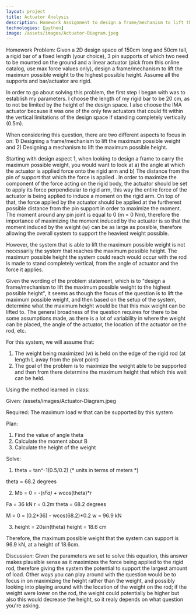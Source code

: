 ```yaml
---
layout: project
title: Actuator Analysis
description: Homework Assignment to design a frame/mechanism to lift the maximum possible weight to the highest possible height
technologies: [python]
image: /assets/images/Actuator-Diagram.jpeg
---
```

Homework Problem: Given a 2D design space of 150cm long and 50cm tall, a rigid bar of a fixed length (your
choice), 3 pin supports of which two need to be mounted on the ground and a linear
actuator (pick from this online catalog, use max force values only), design a
frame/mechanism to lift the maximum possible weight to the highest possible height.
Assume all the supports and bar/actuator are rigid.

In order to go about solving this problem, the first step I began with was to establish my parameters. I choose the length of my rigid bar to be 20 cm, as to not be limited by the height of the design space. I also choose the IMA actuator because it was one of the only few actuators that could fit within the vertical limitations of the design space if standing completely vertically (0.5m). 

When considering this question, there are two different aspects to focus in on: 1) Designing a frame/mechanism to lift the maximum possible weight and 2) Designing a mechanism to lift the maximum possible height.

Starting with design aspect 1, when looking to design a frame to carry the maximum possible weight, you would want to look at a) the angle at which the actuator is applied force onto the rigid arm and b) The distance from the pin of support that which the force is applied . In order to maximize the component of the force acting on the rigid body, the actuator should be set to apply its force perpendicular to rigid arm, this way the entire force of the actuator is being applied to induce a moment on the rigid arm. On top of that, the force applied by the actuator should be applied at the furtherest possible distance from the pin support in order to maximize the moment. The moment around any pin joint is equal to 0 (m = 0 Nm), therefore the importance of maximizing the moment induced by the actuator is so that the moment induced by the weight (w) can be as large as possible, therefore allowing the overall system to support the heaviest weight possible. 

However, the system that is able to lift the maximum possible weight is not necessarily the system that reaches the maximum possible height. The maximum possible height the system could reach would occur with the rod is made to stand completely vertical, from the angle of actuator and the force it applies.

Given the wording of the problem statement, which is to "design a frame/mechanism to lift the maximum possible weight to the highest possible height", it seems as though the focus of the question is to lift the maximum possible weight, and then based on the setup of the system, determine what the maximum height would be that this max weight can be lifted to. The general broadness of the question requires for there to be some assumptions made, as there is a lot of variability in where the weight can be placed, the angle of the actuator, the location of the actuator on the rod, etc.

For this system, we will assume that:
1. The weight being maximized (w) is held on the edge of the rigid rod (at length L away from the pivot point)
2. The goal of the problem is to maximize the weight able to be supported and then from there determine the maximum height that which this wait can be held.

Using the method learned in class: 

Given: /assets/images/Actuator-Diagram.jpeg

Required: The maximum load w that can be supported by this system

Plan: 
1) Find the value of angle theta
2) Calculate the moment about B
3) Calculate the height of the weight

Solve:
1) theta = tan^-1(0.5/0.2) (* units in terms of meters *)

theta = 68.2 degrees

2) Mb = 0 = -(r*Fa) + w*cos(theta)*r

Fa = 36 kN
r = 0.2m
theta = 68.2 degrees

M = 0 = (0.2*36) - wcos(68.2)*0.2
w = 96.9 kN

3) height = 20sin(theta)
height = 18.6 cm

Therefore, the maximum possible weight that the system can support is 96.9 kN, at a height of 18.6cm.

Discussion: Given the parameters we set to solve this equation, this answer makes plausible sense as it maximizes the force being applied to the rigid rod, therefore giving the system the potential to support the largest amount of load. Other ways you can play around with the question would be to focus in on maximizing the height rather than the weight, and possibly looking into playing around with the location of the weight on the rod; if the weight were lower on the rod, the weight could potentially be higher but also this would decrease the height, so it realy depends on what question you're asking. 
